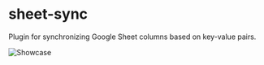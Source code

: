 # sheet-sync

Plugin for synchronizing Google Sheet columns based on key-value pairs.  

![Showcase](https://i.imgur.com/XvgLtVq.gif)
